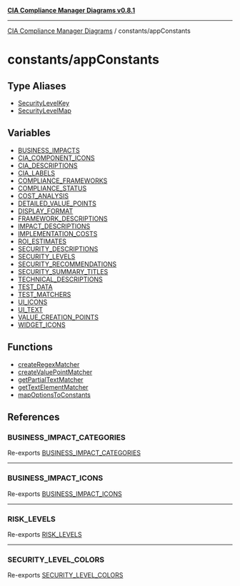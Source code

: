 [**CIA Compliance Manager Diagrams v0.8.1**](../../README.md)

***

[CIA Compliance Manager Diagrams](../../modules.md) / constants/appConstants

# constants/appConstants

## Type Aliases

- [SecurityLevelKey](type-aliases/SecurityLevelKey.md)
- [SecurityLevelMap](type-aliases/SecurityLevelMap.md)

## Variables

- [BUSINESS\_IMPACTS](variables/BUSINESS_IMPACTS.md)
- [CIA\_COMPONENT\_ICONS](variables/CIA_COMPONENT_ICONS.md)
- [CIA\_DESCRIPTIONS](variables/CIA_DESCRIPTIONS.md)
- [CIA\_LABELS](variables/CIA_LABELS.md)
- [COMPLIANCE\_FRAMEWORKS](variables/COMPLIANCE_FRAMEWORKS.md)
- [COMPLIANCE\_STATUS](variables/COMPLIANCE_STATUS.md)
- [COST\_ANALYSIS](variables/COST_ANALYSIS.md)
- [DETAILED\_VALUE\_POINTS](variables/DETAILED_VALUE_POINTS.md)
- [DISPLAY\_FORMAT](variables/DISPLAY_FORMAT.md)
- [FRAMEWORK\_DESCRIPTIONS](variables/FRAMEWORK_DESCRIPTIONS.md)
- [IMPACT\_DESCRIPTIONS](variables/IMPACT_DESCRIPTIONS.md)
- [IMPLEMENTATION\_COSTS](variables/IMPLEMENTATION_COSTS.md)
- [ROI\_ESTIMATES](variables/ROI_ESTIMATES.md)
- [SECURITY\_DESCRIPTIONS](variables/SECURITY_DESCRIPTIONS.md)
- [SECURITY\_LEVELS](variables/SECURITY_LEVELS.md)
- [SECURITY\_RECOMMENDATIONS](variables/SECURITY_RECOMMENDATIONS.md)
- [SECURITY\_SUMMARY\_TITLES](variables/SECURITY_SUMMARY_TITLES.md)
- [TECHNICAL\_DESCRIPTIONS](variables/TECHNICAL_DESCRIPTIONS.md)
- [TEST\_DATA](variables/TEST_DATA.md)
- [TEST\_MATCHERS](variables/TEST_MATCHERS.md)
- [UI\_ICONS](variables/UI_ICONS.md)
- [UI\_TEXT](variables/UI_TEXT.md)
- [VALUE\_CREATION\_POINTS](variables/VALUE_CREATION_POINTS.md)
- [WIDGET\_ICONS](variables/WIDGET_ICONS.md)

## Functions

- [createRegexMatcher](functions/createRegexMatcher.md)
- [createValuePointMatcher](functions/createValuePointMatcher.md)
- [getPartialTextMatcher](functions/getPartialTextMatcher.md)
- [getTextElementMatcher](functions/getTextElementMatcher.md)
- [mapOptionsToConstants](functions/mapOptionsToConstants.md)

## References

### BUSINESS\_IMPACT\_CATEGORIES

Re-exports [BUSINESS_IMPACT_CATEGORIES](../riskConstants/variables/BUSINESS_IMPACT_CATEGORIES.md)

***

### BUSINESS\_IMPACT\_ICONS

Re-exports [BUSINESS_IMPACT_ICONS](../uiConstants/variables/BUSINESS_IMPACT_ICONS.md)

***

### RISK\_LEVELS

Re-exports [RISK_LEVELS](../riskConstants/variables/RISK_LEVELS.md)

***

### SECURITY\_LEVEL\_COLORS

Re-exports [SECURITY_LEVEL_COLORS](../uiConstants/variables/SECURITY_LEVEL_COLORS.md)
